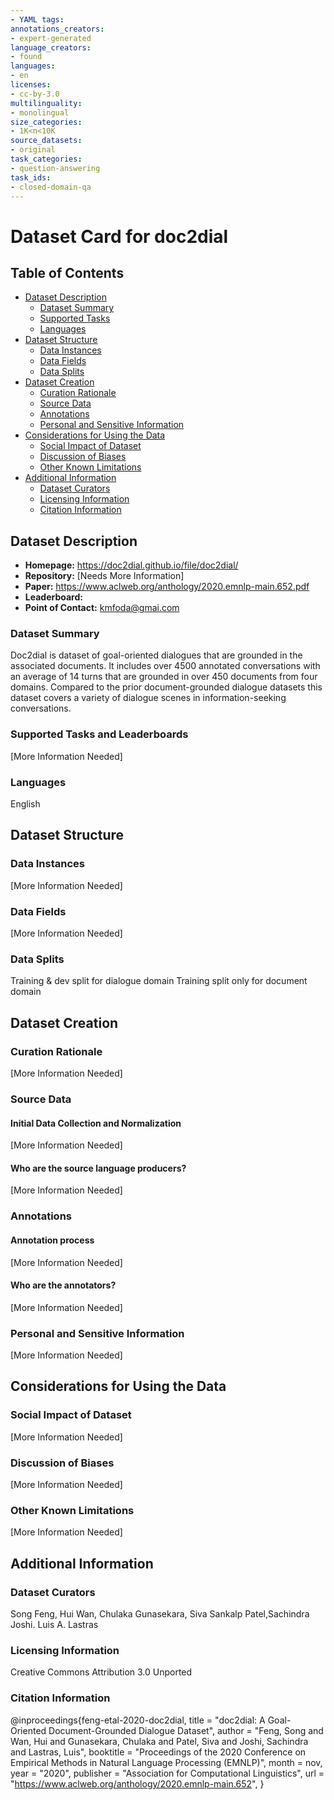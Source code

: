 ```yaml
---
- YAML tags:
annotations_creators:
- expert-generated
language_creators:
- found
languages:
- en
licenses:
- cc-by-3.0
multilinguality:
- monolingual
size_categories:
- 1K<n<10K
source_datasets:
- original
task_categories:
- question-answering
task_ids:
- closed-domain-qa
---
```


# Dataset Card for doc2dial

## Table of Contents
- [Dataset Description](#dataset-description)
  - [Dataset Summary](#dataset-summary)
  - [Supported Tasks](#supported-tasks-and-leaderboards)
  - [Languages](#languages)
- [Dataset Structure](#dataset-structure)
  - [Data Instances](#data-instances)
  - [Data Fields](#data-instances)
  - [Data Splits](#data-instances)
- [Dataset Creation](#dataset-creation)
  - [Curation Rationale](#curation-rationale)
  - [Source Data](#source-data)
  - [Annotations](#annotations)
  - [Personal and Sensitive Information](#personal-and-sensitive-information)
- [Considerations for Using the Data](#considerations-for-using-the-data)
  - [Social Impact of Dataset](#social-impact-of-dataset)
  - [Discussion of Biases](#discussion-of-biases)
  - [Other Known Limitations](#other-known-limitations)
- [Additional Information](#additional-information)
  - [Dataset Curators](#dataset-curators)
  - [Licensing Information](#licensing-information)
  - [Citation Information](#citation-information)

## Dataset Description

- **Homepage:** https://doc2dial.github.io/file/doc2dial/
- **Repository:** [Needs More Information]
- **Paper:** https://www.aclweb.org/anthology/2020.emnlp-main.652.pdf
- **Leaderboard:**
- **Point of Contact:** kmfoda@gmai.com

### Dataset Summary

Doc2dial is dataset of goal-oriented dialogues that are grounded in the associated documents. It includes over 4500 annotated conversations with an average of 14 turns that are grounded in over 450 documents from four domains. Compared to the prior document-grounded dialogue datasets this dataset covers a variety of dialogue scenes in information-seeking conversations.

### Supported Tasks and Leaderboards

[More Information Needed]

### Languages

English

## Dataset Structure

### Data Instances

[More Information Needed]

### Data Fields

[More Information Needed]

### Data Splits

Training & dev split for dialogue domain
Training split only for document domain

## Dataset Creation

### Curation Rationale

[More Information Needed]

### Source Data

#### Initial Data Collection and Normalization

[More Information Needed]

#### Who are the source language producers?

[More Information Needed]

### Annotations

#### Annotation process

[More Information Needed]

#### Who are the annotators?

[More Information Needed]

### Personal and Sensitive Information

[More Information Needed]

## Considerations for Using the Data

### Social Impact of Dataset

[More Information Needed]

### Discussion of Biases

[More Information Needed]

### Other Known Limitations

[More Information Needed]

## Additional Information

### Dataset Curators

Song Feng, Hui Wan, Chulaka Gunasekara, Siva Sankalp Patel,Sachindra Joshi. Luis A. Lastras

### Licensing Information

Creative Commons Attribution 3.0 Unported

### Citation Information

@inproceedings{feng-etal-2020-doc2dial,
    title = "doc2dial: A Goal-Oriented Document-Grounded Dialogue Dataset",
    author = "Feng, Song  and Wan, Hui  and Gunasekara, Chulaka  and Patel, Siva  and Joshi, Sachindra  and Lastras, Luis",
    booktitle = "Proceedings of the 2020 Conference on Empirical Methods in Natural Language Processing (EMNLP)",
    month = nov,
    year = "2020",
    publisher = "Association for Computational Linguistics",
    url = "https://www.aclweb.org/anthology/2020.emnlp-main.652",
}
